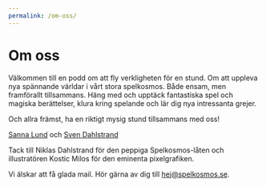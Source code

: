 ```yaml
---
permalink: /om-oss/
---
```


# Om oss

Välkommen till en podd om att fly verkligheten för en stund. Om att uppleva nya spännande världar i vårt stora spelkosmos. Både ensam, men framförallt tillsammans. Häng med och upptäck fantastiska spel och magiska berättelser, klura kring spelande och lär dig nya intressanta grejer.

Och allra främst, ha en riktigt mysig stund tillsammans med oss!

[Sanna Lund][1] och [Sven Dahlstrand][2]

Tack till Niklas Dahlstrand för den peppiga Spelkosmos-låten och illustratören Kostic Milos för den eminenta pixelgrafiken.

Vi älskar att få glada mail. Hör gärna av dig till <hej@spelkosmos.se>.

[1]: http://sannalund.se
[2]: https://svendahlstrand.se
